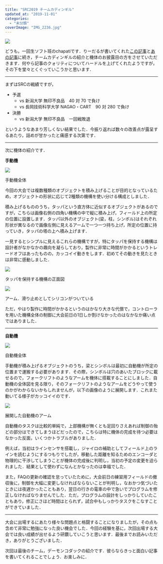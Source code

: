 ```yaml
---
title: "SRC2019 チームカディンギル"
updated_at: "2019-11-01"
categories: 
  - "未分類"
coverImage: "IMG_2236.jpg"
---
```


![](images/IMG_2236.jpg)

どうも，一回生ソフト班のchapatiです．りーだるが書いてくれた[この記事](https://www.fortefibre.net/blog/?p=3807)と[あの記事](https://www.fortefibre.net/blog/?p=3819)に続き，チームカディンギルの紹介と機体のお披露目の方をさせていただきます．何やら記事のクォリティについてハードルを上げてくれたようですが，その下を堂々とくぐっていこうかと思います．

* * *

まずはSRCの戦績ですが，

- 予選
    - vs 新潟大学 無印不良品　40 対 70 で負け
    - vs 長岡技術科学大学 NAGAO・CART　90 対 280 で負け
- 決勝
    - vs 新潟大学 無印不良品　一回戦敗退

というようなあまり芳しくない結果でした．今振り返れば数々の改善点が露呈するあたり，詰めが甘かったと痛感する次第です．

* * *

次に機体の紹介です．

**手動機**  

![](images/312db9343d9e2be30c36bb9ec1bf3f5d.jpg)

手動機全体  

今回の大会では複数種類のオブジェクトを積み上げることが目的となっているため，オブジェクトの形状に応じて2種類の機構を使い分ける構成としました．

積み上げるもののうち，タッパという直方体に近似するオブジェクトがあるのですが，こちらは画像右側の四角い機構の中で縦に積み上げ，フィールド上の所定の位置に設置します．タッパ以外のオブジェクト(梁，柱，シンボル)はそれぞれ形状が異なるので画像左側に見えるアームで一つ一つ持ち上げ，所定の位置に持っていき，タッパの塔の上へ積み上げます．

一見するとシンプルに見えるこれらの機構ですが，特にタッパを保持する機構は設計者がなかなかの趣向を凝らしており，製作に非常に時間がかかるというトレードオフはあったものの，カッコイイ動きをします．初めてその動きを見たときは非常に感動しました．

![](images/08ccc93ec47b188807cc5ab28354cc4a.jpg)

タッパを保持する機構の正面図

![](images/2d06a71253e429bf24c0657e1fe9a833.jpg)

アーム．滑り止めとしてシリコンがついている

ただ，やはり製作に時間がかかるというのはかなり大きな代償で，コントローラを用いた機構全体の制御に大会前日の1日しか割けなかったのはなかなか痛い点ではありました．

* * *

**自動機**

![](images/f02280f801124afe6cf6c009755a44d0.jpg)

自動機全体

手動機が積み上げるオブジェクトのうち，梁とシンボルは最初に自動機が所定の位置まで運搬する必要があります．その際，シンボルは穴のあいたブロックに載せるので，フォークリフトのようなアームを機体に搭載することにしました．自動機の全体図を見る限り，そのフォークリフトのようなアームをどうやって使うのかがわからないかもしれませんが，以下の画像のように展開します．これまた動いてる様子がカッコイイのです．

![](images/3bfaca24be754f422fc4dcdb8245dd4c.jpg)

展開した自動機のアーム  

自動機のタスクは比較的単純で，上部機構が無くとも足回りさえあれば制御の殆どの部分はできてしまうほどだったので，こちらは特に機体の完成を待つ必要はなかった反面，いくつかトラブルがありました．

例えば，当初はラインセンサを搭載し，ジャイロの補助としてフィールド上のラインを読むようにするつもりでしたが，移動した距離を知るためのエンコーダと物理的に干渉してしまうことが機体の完成後に判明し，当初の予定の変更を迫られました．結果として使わずになんとかなったのは幸福でした．

また，FAQの更新の確認を怠っていたために，大会前日の練習用フィールドの撤収後に，制御を大幅に変更しなければならないことが判明し，なおかつ気づいたときには夜遅かったこともあり，翌日の行きの電車の中で急いでプログラムを修正しなければなりませんでした．ただ，プログラムの設計をしっかりしていたこともあり，修正にさほど時間はとられず，試合中もしっかりタスクをこなすことができていました．

* * *

大会に出場するにあたり様々な問題点と格闘することになりましたが，その点も含めて非常に勉強になった良い機会でした．今回の経験を基に，次回出場する大会では良い成績が出せるよう研鑽していこうと思います．最後までお読みいただき，ありがとうございました．

次回は最後のチーム，デーモンコダックの紹介です．彼らならきっと面白い記事を書いてくれることでしょう．お楽しみに．
